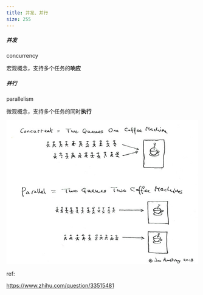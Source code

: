 ```yaml
---
title: 并发、并行
size: 255
---
```

##### 并发

concurrency

宏观概念，支持多个任务的**响应**

##### 并行

parallelism

微观概念，支持多个任务的同时**执行**

![](../../public/async/concurrency+parallelism.jpeg)

ref:

https://www.zhihu.com/question/33515481
